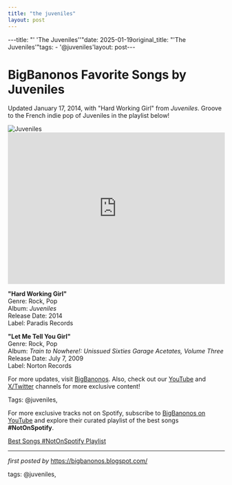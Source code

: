 ```yaml
---
title: "the juveniles"
layout: post
---
```

---title: "' 'The Juveniles''"date: 2025-01-19original_title: "'The Juveniles'"tags:  - '@juveniles'layout: post---<!-- Title of the Post --><h1 >BigBanonos Favorite Songs by Juveniles</h1> <!-- Introductory Text --><p >Updated January 17, 2014, with "Hard Working Girl" from <em>Juveniles</em>. Groove to the French indie pop of Juveniles in the playlist below!</p> <!-- Featured Image --><div > <img src="https://i.scdn.co/image/ab676161000051748d126ebff8766d8280a37e0c" alt="Juveniles" /></div> <!-- Spotify Embed --><div > <iframe src="https://open.spotify.com/embed/playlist/5T8rdUrSrNFIKB0GuPVRdl?utm_source=generator" width="100%" height="352" frameborder="0" allowfullscreen="" allow="autoplay; clipboard-write; encrypted-media; fullscreen; picture-in-picture" loading="lazy"></iframe></div> <!-- Song Information --><div > <p><strong>"Hard Working Girl"</strong><br> Genre: Rock, Pop<br> Album: <em>Juveniles</em><br> Release Date: 2014<br> Label: Paradis Records</p> <p><strong>"Let Me Tell You Girl"</strong><br> Genre: Rock, Pop<br> Album: <em>Train to Nowhere!: Unissued Sixties Garage Acetates, Volume Three</em><br> Release Date: July 7, 2009<br> Label: Norton Records</p></div> <!-- Footer Links --><div > <p>For more updates, visit <a href="https://bigbanonos.blogspot.com/" target="_blank">BigBanonos</a>. Also, check out our <a href="https://www.youtube.com/@BigBanonos" target="_blank">YouTube</a> and <a href="https://x.com/bigbanonos" target="_blank">X/Twitter</a> channels for more exclusive content!</p></div> <!-- Tags --><p >Tags: @juveniles,</p><!--Subscribe and Playlist Links--><div>    <p>For more exclusive tracks not on Spotify, subscribe to <a href="https://www.youtube.com/@BigBanonos" target="_blank">BigBanonos on YouTube</a> and explore their curated playlist of the best songs <strong>#NotOnSpotify</strong>.</p>    <p><a href="https://www.youtube.com/playlist?list=PLtuNtuTatqI0kFahUCbtbfenC_ET5O_tr" target="_blank">Best Songs #NotOnSpotify Playlist<br /></a></p></div><hr /><p><em>first posted by</em> <a href="https://bigbanonos.blogspot.com/" rel="noopener" target="_new">https://bigbanonos.blogspot.com/</a></p><p>tags: @juveniles,</p>